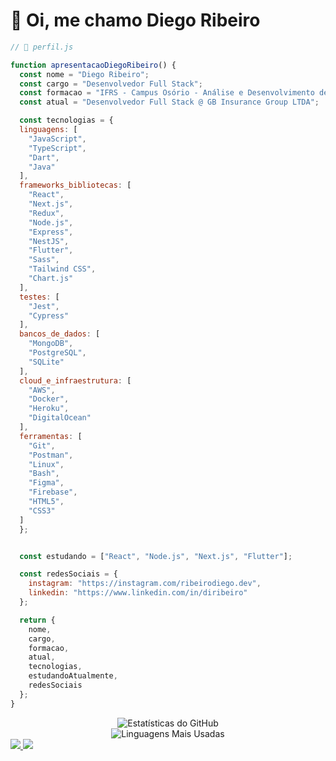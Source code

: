 # 👋 Oi, me chamo Diego Ribeiro

```js
// 📄 perfil.js

function apresentacaoDiegoRibeiro() {
  const nome = "Diego Ribeiro";
  const cargo = "Desenvolvedor Full Stack";
  const formacao = "IFRS - Campus Osório - Análise e Desenvolvimento de Sistemas";
  const atual = "Desenvolvedor Full Stack @ GB Insurance Group LTDA";

  const tecnologias = {
  linguagens: [
    "JavaScript",
    "TypeScript",
    "Dart",
    "Java"
  ],
  frameworks_bibliotecas: [
    "React",
    "Next.js",
    "Redux",
    "Node.js",
    "Express",
    "NestJS",
    "Flutter",
    "Sass",
    "Tailwind CSS",
    "Chart.js"
  ],
  testes: [
    "Jest",
    "Cypress"
  ],
  bancos_de_dados: [
    "MongoDB",
    "PostgreSQL",
    "SQLite"
  ],
  cloud_e_infraestrutura: [
    "AWS",
    "Docker",
    "Heroku",
    "DigitalOcean"
  ],
  ferramentas: [
    "Git",
    "Postman",
    "Linux",
    "Bash",
    "Figma",
    "Firebase",
    "HTML5",
    "CSS3"
  ]
  };


  const estudando = ["React", "Node.js", "Next.js", "Flutter"];

  const redesSociais = {
    instagram: "https://instagram.com/ribeirodiego.dev",
    linkedin: "https://www.linkedin.com/in/diribeiro"
  };

  return {
    nome,
    cargo,
    formacao,
    atual,
    tecnologias,
    estudandoAtualmente,
    redesSociais
  };
}
```

<div align="center">
  <img src="https://github-readme-stats.vercel.app/api?username=diribeiro&show_icons=true&theme=tokyonight&count_private=true&hide_border=true" alt="Estatísticas do GitHub" />
  <br />
  <img src="https://github-readme-stats.vercel.app/api/top-langs/?username=diribeiro&layout=compact&theme=tokyonight&hide_border=true&cache_seconds=3600" alt="Linguagens Mais Usadas" />
</div>
<div>
  <a href="https://instagram.com/ribeirodiego.dev" target="_blank">
    <img src="https://img.shields.io/badge/-Instagram-%23E4405F?style=for-the-badge&logo=instagram&logoColor=white" /> 
  </a>
  <a href="https://www.linkedin.com/in/diribeiro" target="_blank"> 
    <img src="https://img.shields.io/badge/-LinkedIn-%230077B5?style=for-the-badge&logo=linkedin&logoColor=white" />
  </a>
</div>
